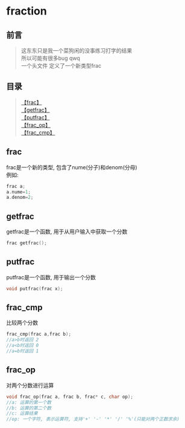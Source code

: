 # fraction  

##  前言  

> 这东东只是我一个菜狗闲的没事练习打字的结果  
> 所以可能有很多bug qwq  
> 一个头文件 定义了一个新类型frac  

##  目录  

>[【frac】](##frac)  
>[【getfrac】](##getfrac)  
>[【putfrac】](##putfrac)  
>[【frac_op】](##frac_op)  
>[【frac_cmp】](##frac_cmp)  

##  frac  

frac是一个新的类型, 包含了nume(分子)和denom(分母)  
例如:  

```C
frac a;
a.nume=1;
a.denom=2;
```

##  getfrac  

getfrac是一个函数, 用于从用户输入中获取一个分数  

```C
frac getfrac();
```




##  putfrac  

putfrac是一个函数, 用于输出一个分数  

```C
void putfrac(frac x);
```



##  frac_cmp  

比较两个分数  

```C
frac_cmp(frac a,frac b);
//a>b时返回 2
//a<b时返回 0
//a=b时返回 1
```

##  frac_op  

对两个分数进行运算  

```C
void frac_op(frac a, frac b, frac* c, char op);
//a: 运算的第一个数
//b: 运算的第二个数
//c: 运算结果
//op: 一个字符, 表示运算符, 支持'+' '-' '*' '/' '%'(只能对两个正数求余)
```

